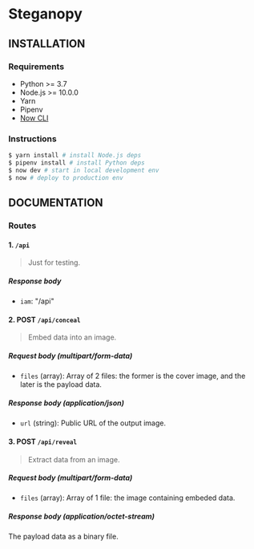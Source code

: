 # Steganopy

## INSTALLATION

### Requirements

- Python >= 3.7
- Node.js >= 10.0.0
- Yarn
- Pipenv
- [Now CLI](https://www.npmjs.com/package/now)

### Instructions

```bash
$ yarn install # install Node.js deps
$ pipenv install # install Python deps
$ now dev # start in local development env
$ now # deploy to production env
```

## DOCUMENTATION

### Routes

#### 1. `/api`

> Just for testing.

##### Response body

- `iam`: "/api"

#### 2. POST `/api/conceal`

> Embed data into an image.

##### Request body (multipart/form-data)

- `files` (array): Array of 2 files: the former is the cover image, and the later is the payload data.

##### Response body (application/json)

- `url` (string): Public URL of the output image.

#### 3. POST `/api/reveal`

> Extract data from an image.

##### Request body (multipart/form-data)

- `files` (array): Array of 1 file: the image containing embeded data.

##### Response body (application/octet-stream)

The payload data as a binary file.

